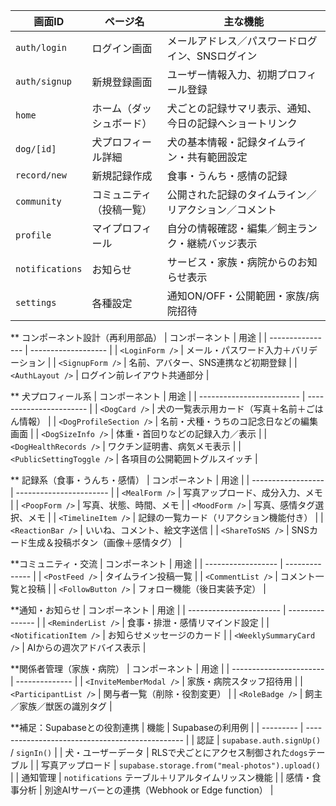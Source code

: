 | 画面ID            | ページ名         | 主な機能                         |
| --------------- | ------------ | ---------------------------- |
| `auth/login`    | ログイン画面       | メールアドレス／パスワードログイン、SNSログイン    |
| `auth/signup`   | 新規登録画面       | ユーザー情報入力、初期プロフィール登録          |
| `home`          | ホーム（ダッシュボード） | 犬ごとの記録サマリ表示、通知、今日の記録へショートリンク |
| `dog/[id]`      | 犬プロフィール詳細    | 犬の基本情報・記録タイムライン・共有範囲設定       |
| `record/new`    | 新規記録作成       | 食事・うんち・感情の記録                 |
| `community`     | コミュニティ（投稿一覧） | 公開された記録のタイムライン／リアクション／コメント   |
| `profile`       | マイプロフィール     | 自分の情報確認・編集／飼主ランク・継続バッジ表示     |
| `notifications` | お知らせ         | サービス・家族・病院からのお知らせ表示          |
| `settings`      | 各種設定         | 通知ON/OFF・公開範囲・家族/病院招待        |

** コンポーネント設計（再利用部品）
| コンポーネント          | 用途                  |
| ---------------- | ------------------- |
| `<LoginForm />`  | メール・パスワード入力＋バリデーション |
| `<SignupForm />` | 名前、アバター、SNS連携など初期登録 |
| `<AuthLayout />` | ログイン前レイアウト共通部分      |

** 犬プロフィール系
| コンポーネント                   | 用途                      |
| ------------------------- | ----------------------- |
| `<DogCard />`             | 犬の一覧表示用カード（写真＋名前＋ごはん情報） |
| `<DogProfileSection />`   | 名前・犬種・うちのコ記念日などの編集画面    |
| `<DogSizeInfo />`         | 体重・首回りなどの記録入力／表示        |
| `<DogHealthRecords />`    | ワクチン証明書、病気メモ表示          |
| `<PublicSettingToggle />` | 各項目の公開範囲トグルスイッチ         |

**
記録系（食事・うんち・感情）
| コンポーネント            | 用途                      |
| ------------------ | ----------------------- |
| `<MealForm />`     | 写真アップロード、成分入力、メモ        |
| `<PoopForm />`     | 写真、状態、時間、メモ             |
| `<MoodForm />`     | 写真、感情タグ選択、メモ            |
| `<TimelineItem />` | 記録の一覧カード（リアクション機能付き）    |
| `<ReactionBar />`  | いいね、コメント、絵文字送信          |
| `<ShareToSNS />`   | SNSカード生成＆投稿ボタン（画像＋感情タグ） |


**コミュニティ・交流
| コンポーネント            | 用途             |
| ------------------ | -------------- |
| `<PostFeed />`     | タイムライン投稿一覧     |
| `<CommentList />`  | コメント一覧と投稿      |
| `<FollowButton />` | フォロー機能（後日実装予定） |

**通知・お知らせ
| コンポーネント                 | 用途              |
| ----------------------- | --------------- |
| `<ReminderList />`      | 食事・排泄・感情リマインド設定 |
| `<NotificationItem />`  | お知らせメッセージのカード   |
| `<WeeklySummaryCard />` | AIからの週次アドバイス表示  |

**関係者管理（家族・病院）
| コンポーネント                 | 用途             |
| ----------------------- | -------------- |
| `<InviteMemberModal />` | 家族・病院スタッフ招待用   |
| `<ParticipantList />`   | 関与者一覧（削除・役割変更） |
| `<RoleBadge />`         | 飼主／家族／獣医の識別タグ  |

**補足：Supabaseとの役割連携
| 機能        | Supabaseの利用例                                    |
| --------- | ----------------------------------------------- |
| 認証        | `supabase.auth.signUp()` / `signIn()`           |
| 犬・ユーザーデータ | RLSで犬ごとにアクセス制御された`dogs`テーブル                     |
| 写真アップロード  | `supabase.storage.from("meal-photos").upload()` |
| 通知管理      | `notifications` テーブル＋リアルタイムリッスン機能               |
| 感情・食事分析   | 別途AIサーバーとの連携（Webhook or Edge function）          |


